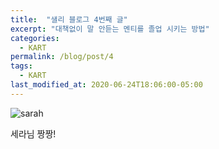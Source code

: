 ```yaml
---
title:  "샐리 블로그 4번째 글"
excerpt: "대책없이 말 안듣는 멘티를 졸업 시키는 방법"
categories:
  - KART
permalink: /blog/post/4
tags:
  - KART
last_modified_at: 2020-06-24T18:06:00-05:00
---
```


![sarah](https://mblogthumb-phinf.pstatic.net/MjAyMDA2MDNfMTk5/MDAxNTkxMTU4MjcwMDc2.MaAOWPUi9cOto9TbLmNXt8nJlDDf-ttcSk9qYF3p2pYg.q5bwiXQGJunyX2GarjYPMvwDEyKvSI7AvAIU11Sy44gg.PNG.shincaussam/KakaoTalk_20200603_131450599_05.png?type=w800)

세라님 짱짱!